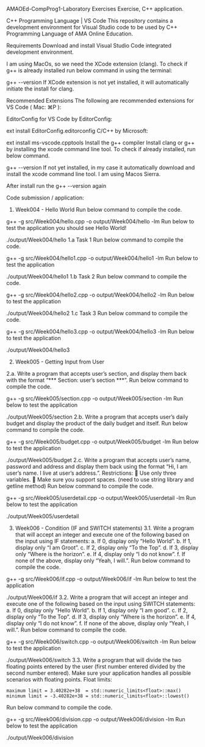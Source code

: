 AMAOEd-CompProg1-Laboratory Exercises
Exercise, C++ application.

C++ Programming Language | VS Code
This repository contains a development environment for Visual Studio code to be used by C++ Programming Language of AMA Online Education.

Requirements
Download and install Visual Studio Code integrated development environment.

I am using MacOs, so we need the XCode extension (clang). To check if g++ is already installed run below command in using the terminal:

  g++ --version
If XCode extension is not yet installed, it will automatically initiate the install for clang.

Recommended Extensions
The following are recommended extensions for VS Code ( Mac: ⌘P ):

EditorConfig for VS Code by EditorConfig:

 ext install EditorConfig.editorconfig
C/C++ by Microsoft:

 ext install ms-vscode.cpptools
Install the g++ compiler
Install clang or g++ by installing the xcode command line tool. To check if already installed, run below command.

  g++ --version
If not yet installed, in my case it automatically download and install the xcode command line tool. I am using Macos Sierra.

After install run the g++ --version again

Code submission / application:
1. Week004 - Hello World
Run below command to compile the code.

  g++ -g src/Week004/hello.cpp -o output/Week004/hello -lm
Run below to test the application you should see Hello World!

  ./output/Week004/hello
1.a Task 1
Run below command to compile the code.

  g++ -g src/Week004/hello1.cpp -o output/Week004/hello1 -lm
Run below to test the application

  ./output/Week004/hello1
1.b Task 2
Run below command to compile the code.

  g++ -g src/Week004/hello2.cpp -o output/Week004/hello2 -lm
Run below to test the application

  ./output/Week004/hello2
1.c Task 3
Run below command to compile the code.

  g++ -g src/Week004/hello3.cpp -o output/Week004/hello3 -lm
Run below to test the application

  ./output/Week004/hello3
  
  
2. Week005 - Getting Input from User

2.a. Write a program that accepts user’s section, and display them back with the format “*** Section: user’s section ***”.
Run below command to compile the code.

  g++ -g src/Week005/section.cpp -o output/Week005/section -lm
Run below to test the application

  ./output/Week005/section
2.b. Write a program that accepts user’s daily budget and display the product of the daily budget and itself.
Run below command to compile the code.

  g++ -g src/Week005/budget.cpp -o output/Week005/budget -lm
Run below to test the application

  ./output/Week005/budget
2.c. Write a program that accepts user’s name, password and address and display them back using the format “Hi, I am user’s name. I live at user’s address.”.
Restrictions:
	Use only three variables.
	Make sure you support spaces. (need to use string library and getline method)
Run below command to compile the code.

  g++ -g src/Week005/userdetail.cpp -o output/Week005/userdetail -lm
Run below to test the application

  ./output/Week005/userdetail
  
  3. Week006 - Condition (IF and SWITCH statements)
3.1. Write a program that will accept an integer and execute one of the following based on the input using IF statements:
a. If 0, display only “Hello World”.
b. If 1, display only “I am Groot”.
c. If 2, display only “To the Top”.
d. If 3, display only “Where is the horizon”.
e. If 4, display only “I do not know”.
f. If none of the above, display only “Yeah, I will.”.
Run below command to compile the code.

  g++ -g src/Week006/if.cpp -o output/Week006/if -lm
Run below to test the application

  ./output/Week006/if
3.2. Write a program that will accept an integer and execute one of the following based on the input using SWITCH statements:
a. If 0, display only “Hello World”.
b. If 1, display only “I am good”.
c. If 2, display only “To the Top”.
d. If 3, display only “Where is the horizon”.
e. If 4, display only “I do not know”.
f. If none of the above, display only “Yeah, I will.”.
Run below command to compile the code.

  g++ -g src/Week006/switch.cpp -o output/Week006/switch -lm
Run below to test the application

  ./output/Week006/switch
3.3. Write a program that will divide the two floating points entered by the user (first number entered divided by the second number entered). Make sure your application handles all possible scenarios with floating points.
Float limits:

    maximum limit = 3.40282e+38  = std::numeric_limits<float>::max()
    minimum limit = -3.40282e+38 = std::numeric_limits<float>::lowest()
Run below command to compile the code.

  g++ -g src/Week006/division.cpp -o output/Week006/division -lm
Run below to test the application

  ./output/Week006/division
